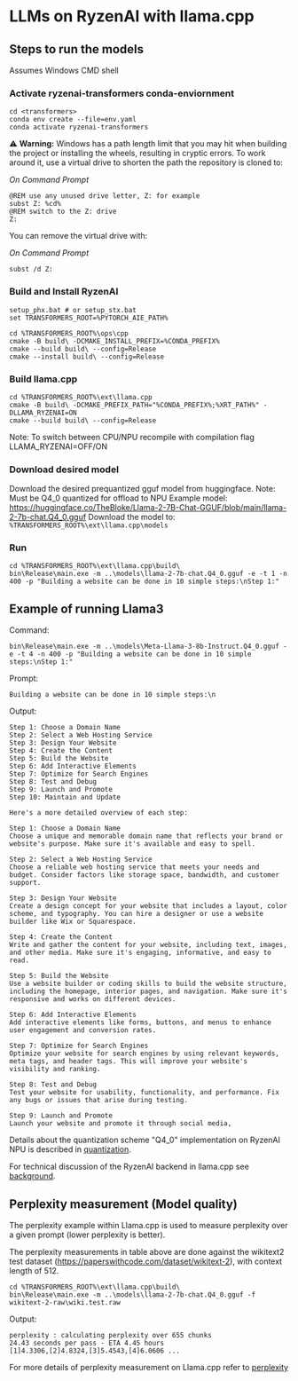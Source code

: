 # LLMs on RyzenAI with llama.cpp

[llama-2-7b-chat-alias]: https://huggingface.co/TheBloke/Llama-2-7B-Chat-GGUF/blob/main/llama-2-7b-chat.Q4_0.gguf
[llama-3-8b-instruct-alias]: https://huggingface.co/QuantFactory/Meta-Llama-3-8B-Instruct-GGUF/blob/main/Meta-Llama-3-8B-Instruct.Q4_0.gguf
[qwen1_5-7b-chat-alias]: https://huggingface.co/Qwen/Qwen1.5-7B-Chat-GGUF/blob/main/qwen1_5-7b-chat-q4_0.gguf
[Phi-3-mini-4k-instruct-alias]: https://huggingface.co/SanctumAI/Phi-3-mini-4k-instruct-GGUF?show_file_info=phi-3-mini-4k-instruct.Q4_0.gguf 



## Steps to run the models
Assumes Windows CMD shell

### Activate ryzenai-transformers conda-enviornment
```console
cd <transformers>
conda env create --file=env.yaml
conda activate ryzenai-transformers
```

⚠️ **Warning:** Windows has a path length limit that you may hit when building the project or installing the wheels, resulting in cryptic errors.
To work around it, use a virtual drive to shorten the path the repository is cloned to:

*On Command Prompt*
```batch
@REM use any unused drive letter, Z: for example
subst Z: %cd%
@REM switch to the Z: drive
Z:
```

You can remove the virtual drive with:

*On Command Prompt*
```batch
subst /d Z:
```

### Build and Install RyzenAI
```console
setup_phx.bat # or setup_stx.bat
set TRANSFORMERS_ROOT=%PYTORCH_AIE_PATH%

cd %TRANSFORMERS_ROOT%\ops\cpp
cmake -B build\ -DCMAKE_INSTALL_PREFIX=%CONDA_PREFIX%
cmake --build build\ --config=Release
cmake --install build\ --config=Release
```

### Build llama.cpp
```console
cd %TRANSFORMERS_ROOT%\ext\llama.cpp
cmake -B build\ -DCMAKE_PREFIX_PATH="%CONDA_PREFIX%;%XRT_PATH%" -DLLAMA_RYZENAI=ON
cmake --build build\ --config=Release
```
Note: To switch between CPU/NPU recompile with compilation flag LLAMA_RYZENAI=OFF/ON

### Download desired model
Download the desired prequantized gguf model from huggingface.
Note: Must be Q4_0 quantized for offload to NPU
Example model: https://huggingface.co/TheBloke/Llama-2-7B-Chat-GGUF/blob/main/llama-2-7b-chat.Q4_0.gguf
Download the model to:
`%TRANSFORMERS_ROOT%\ext\llama.cpp\models`

### Run
```console
cd %TRANSFORMERS_ROOT%\ext\llama.cpp\build\
bin\Release\main.exe -m ..\models\llama-2-7b-chat.Q4_0.gguf -e -t 1 -n 400 -p "Building a website can be done in 10 simple steps:\nStep 1:"
```

## Example of running Llama3
Command:
```
bin\Release\main.exe -m ..\models\Meta-Llama-3-8b-Instruct.Q4_0.gguf -e -t 4 -n 400 -p "Building a website can be done in 10 simple steps:\nStep 1:"
```
Prompt:
```
Building a website can be done in 10 simple steps:\n
```
Output:
```
Step 1: Choose a Domain Name
Step 2: Select a Web Hosting Service
Step 3: Design Your Website
Step 4: Create the Content
Step 5: Build the Website
Step 6: Add Interactive Elements
Step 7: Optimize for Search Engines
Step 8: Test and Debug
Step 9: Launch and Promote
Step 10: Maintain and Update

Here's a more detailed overview of each step:

Step 1: Choose a Domain Name
Choose a unique and memorable domain name that reflects your brand or website's purpose. Make sure it's available and easy to spell.

Step 2: Select a Web Hosting Service
Choose a reliable web hosting service that meets your needs and budget. Consider factors like storage space, bandwidth, and customer support.

Step 3: Design Your Website
Create a design concept for your website that includes a layout, color scheme, and typography. You can hire a designer or use a website builder like Wix or Squarespace.

Step 4: Create the Content
Write and gather the content for your website, including text, images, and other media. Make sure it's engaging, informative, and easy to read.

Step 5: Build the Website
Use a website builder or coding skills to build the website structure, including the homepage, interior pages, and navigation. Make sure it's responsive and works on different devices.

Step 6: Add Interactive Elements
Add interactive elements like forms, buttons, and menus to enhance user engagement and conversion rates.

Step 7: Optimize for Search Engines
Optimize your website for search engines by using relevant keywords, meta tags, and header tags. This will improve your website's visibility and ranking.

Step 8: Test and Debug
Test your website for usability, functionality, and performance. Fix any bugs or issues that arise during testing.

Step 9: Launch and Promote
Launch your website and promote it through social media,
```

Details about the quantization scheme "Q4_0" implementation on RyzenAI NPU is described in [quantization](./quantization.md).

For technical discussion of the RyzenAI backend in llama.cpp see [background](./background.md).

## Perplexity measurement (Model quality)
The perplexity example within Llama.cpp is used to measure perplexity over a given prompt (lower perplexity is better).

The perplexity measurements in table above are done against the wikitext2 test dataset (https://paperswithcode.com/dataset/wikitext-2), with context length of 512.

```console
cd %TRANSFORMERS_ROOT%\ext\llama.cpp\build\
bin\Release\main.exe -m ..\models\llama-2-7b-chat.Q4_0.gguf -f wikitext-2-raw\wiki.test.raw
```
Output:
```console
perplexity : calculating perplexity over 655 chunks
24.43 seconds per pass - ETA 4.45 hours
[1]4.3306,[2]4.8324,[3]5.4543,[4]6.0606 ...
```

For more details of perplexity measurement on Llama.cpp refer to [perplexity](../../../ext/llama.cpp/README.md)

